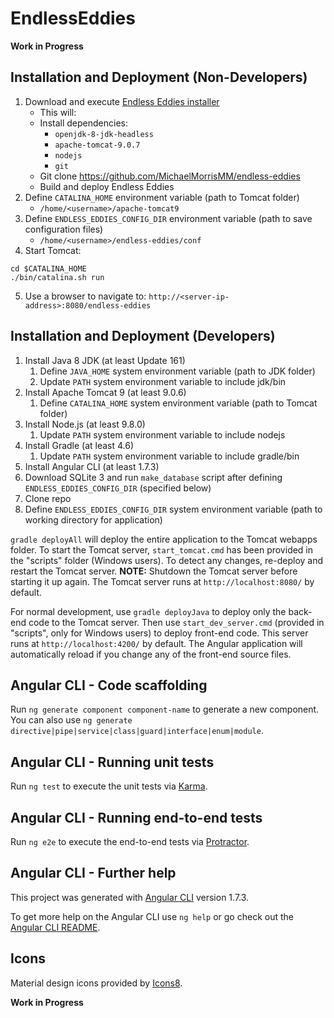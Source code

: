 # EndlessEddies
**Work in Progress**

## Installation and Deployment (Non-Developers)
1. Download and execute [Endless Eddies installer](https://github.com/MichaelMorrisMM/endless-eddies/blob/master/scripts/install-endless-eddies.sh)
    - This will:
    - Install dependencies:
        - `openjdk-8-jdk-headless`
        - `apache-tomcat-9.0.7`
        - `nodejs`
        - `git`
    - Git clone https://github.com/MichaelMorrisMM/endless-eddies
    - Build and deploy Endless Eddies
2. Define `CATALINA_HOME` environment variable (path to Tomcat folder)
    - `/home/<username>/apache-tomcat9`
3. Define `ENDLESS_EDDIES_CONFIG_DIR` environment variable (path to save configuration files)
    - `/home/<username>/endless-eddies/conf`
4. Start Tomcat:
```
cd $CATALINA_HOME
./bin/catalina.sh run
```
5. Use a browser to navigate to: `http://<server-ip-address>:8080/endless-eddies`

## Installation and Deployment (Developers)
1. Install Java 8 JDK (at least Update 161)
    1. Define `JAVA_HOME` system environment variable (path to JDK folder)
    2. Update `PATH` system environment variable to include jdk/bin
2. Install Apache Tomcat 9 (at least 9.0.6)
    1. Define `CATALINA_HOME` system environment variable (path to Tomcat folder)
3. Install Node.js (at least 9.8.0)
    1. Update `PATH` system environment variable to include nodejs
4. Install Gradle (at least 4.6)
    1. Update `PATH` system environment variable to include gradle/bin
5. Install Angular CLI (at least 1.7.3)
6. Download SQLite 3 and run `make_database` script after defining `ENDLESS_EDDIES_CONFIG_DIR` (specified below)
7. Clone repo
8. Define `ENDLESS_EDDIES_CONFIG_DIR` system environment variable (path to working directory for application)

`gradle deployAll` will deploy the entire application to the Tomcat webapps folder. 
To start the Tomcat server, `start_tomcat.cmd` has been provided in the "scripts" folder (Windows users). 
To detect any changes, re-deploy and restart the Tomcat server. 
**NOTE:** Shutdown the Tomcat server before starting it up again. 
The Tomcat server runs at `http://localhost:8080/` by default.

For normal development, use `gradle deployJava` to deploy only the back-end code to the Tomcat server.
Then use `start_dev_server.cmd` (provided in "scripts", only for Windows users) to deploy front-end code. 
This server runs at `http://localhost:4200/` by default. 
The Angular application will automatically reload if you change any of the front-end source files.

## Angular CLI - Code scaffolding

Run `ng generate component component-name` to generate a new component. You can also use `ng generate directive|pipe|service|class|guard|interface|enum|module`.

## Angular CLI - Running unit tests

Run `ng test` to execute the unit tests via [Karma](https://karma-runner.github.io).

## Angular CLI - Running end-to-end tests

Run `ng e2e` to execute the end-to-end tests via [Protractor](http://www.protractortest.org/).

## Angular CLI - Further help
This project was generated with [Angular CLI](https://github.com/angular/angular-cli) version 1.7.3.

To get more help on the Angular CLI use `ng help` or go check out the [Angular CLI README](https://github.com/angular/angular-cli/blob/master/README.md).

## Icons
Material design icons provided by [Icons8](https://icons8.com/icon/new-icons/material).

**Work in Progress**
